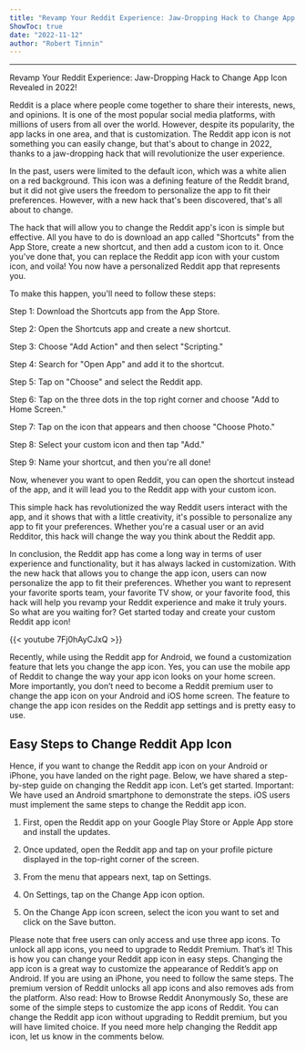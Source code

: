 ```yaml
---
title: "Revamp Your Reddit Experience: Jaw-Dropping Hack to Change App Icon Revealed in 2022!"
ShowToc: true 
date: "2022-11-12"
author: "Robert Tinnin"
---
```

*****
Revamp Your Reddit Experience: Jaw-Dropping Hack to Change App Icon Revealed in 2022!

Reddit is a place where people come together to share their interests, news, and opinions. It is one of the most popular social media platforms, with millions of users from all over the world. However, despite its popularity, the app lacks in one area, and that is customization. The Reddit app icon is not something you can easily change, but that's about to change in 2022, thanks to a jaw-dropping hack that will revolutionize the user experience.

In the past, users were limited to the default icon, which was a white alien on a red background. This icon was a defining feature of the Reddit brand, but it did not give users the freedom to personalize the app to fit their preferences. However, with a new hack that's been discovered, that's all about to change.

The hack that will allow you to change the Reddit app's icon is simple but effective. All you have to do is download an app called "Shortcuts" from the App Store, create a new shortcut, and then add a custom icon to it. Once you've done that, you can replace the Reddit app icon with your custom icon, and voila! You now have a personalized Reddit app that represents you.

To make this happen, you'll need to follow these steps:

Step 1: Download the Shortcuts app from the App Store.

Step 2: Open the Shortcuts app and create a new shortcut.

Step 3: Choose "Add Action" and then select "Scripting."

Step 4: Search for "Open App" and add it to the shortcut.

Step 5: Tap on "Choose" and select the Reddit app.

Step 6: Tap on the three dots in the top right corner and choose "Add to Home Screen."

Step 7: Tap on the icon that appears and then choose "Choose Photo."

Step 8: Select your custom icon and then tap "Add."

Step 9: Name your shortcut, and then you're all done!

Now, whenever you want to open Reddit, you can open the shortcut instead of the app, and it will lead you to the Reddit app with your custom icon.

This simple hack has revolutionized the way Reddit users interact with the app, and it shows that with a little creativity, it's possible to personalize any app to fit your preferences. Whether you're a casual user or an avid Redditor, this hack will change the way you think about the Reddit app.

In conclusion, the Reddit app has come a long way in terms of user experience and functionality, but it has always lacked in customization. With the new hack that allows you to change the app icon, users can now personalize the app to fit their preferences. Whether you want to represent your favorite sports team, your favorite TV show, or your favorite food, this hack will help you revamp your Reddit experience and make it truly yours. So what are you waiting for? Get started today and create your custom Reddit app icon!

{{< youtube 7Fj0hAyCJxQ >}} 



Recently, while using the Reddit app for Android, we found a customization feature that lets you change the app icon. Yes, you can use the mobile app of Reddit to change the way your app icon looks on your home screen.
More importantly, you don’t need to become a Reddit premium user to change the app icon on your Android and iOS home screen. The feature to change the app icon resides on the Reddit app settings and is pretty easy to use.

 
## Easy Steps to Change Reddit App Icon


Hence, if you want to change the Reddit app icon on your Android or iPhone, you have landed on the right page. Below, we have shared a step-by-step guide on changing the Reddit app icon. Let’s get started.
Important: We have used an Android smartphone to demonstrate the steps. iOS users must implement the same steps to change the Reddit app icon.
1. First, open the Reddit app on your Google Play Store or Apple App store and install the updates.

2. Once updated, open the Reddit app and tap on your profile picture displayed in the top-right corner of the screen.

3. From the menu that appears next, tap on Settings.

4. On Settings, tap on the Change App icon option.

5. On the Change App icon screen, select the icon you want to set and click on the Save button.

Please note that free users can only access and use three app icons. To unlock all app icons, you need to upgrade to Reddit Premium.
That’s it! This is how you can change your Reddit app icon in easy steps. Changing the app icon is a great way to customize the appearance of Reddit’s app on Android. If you are using an iPhone, you need to follow the same steps. The premium version of Reddit unlocks all app icons and also removes ads from the platform.
Also read: How to Browse Reddit Anonymously
So, these are some of the simple steps to customize the app icons of Reddit. You can change the Reddit app icon without upgrading to Reddit premium, but you will have limited choice. If you need more help changing the Reddit app icon, let us know in the comments below.




